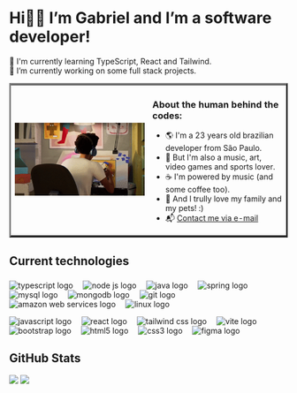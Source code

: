 # Hi👋🏾 I’m Gabriel and I’m a software developer!
🌱 I'm currently learning TypeScript, React and Tailwind.<br>🔭 I’m currently working on some full stack projects.

<table border="3" cellspacing="0" cellpadding="0">
  <tr>
    <td style="border: 0";>
      <div>
        <picture>
           <img src="media/miles-morales-bopping.gif" width="1000" height="100%" alt="Miles Morales bopping"/>
        <picture>
      <div>
    </td>
    <td style="border: 0" width="50%">
      <h3>About the human behind the codes:</h3>
      <ul>
        <li>
          🌎 I'm a 23 years old brazilian developer from São Paulo.
        </li>
        <li>
          💜 But I'm also a music, art, video games and sports lover.
        </li>
        <li>
          ☕ I'm powered by music (and some coffee too).
        </li>
        <li>
          💛 And I trully love my family and my pets! :)
        </li>
        <li>
          📬 <a href=mailto:gabriel.rodriguesxs@gmail.com>Contact me via e-mail</a>
        </li>
      </ul>
    </td>
  </tr>
</table>

<h2 align="left">Current technologies</h2>

###

<div align="left">

  <img src="https://skillicons.dev/icons?i=ts" height="40" alt="typescript logo"  />
  <img width="10" />

  <img src="https://skillicons.dev/icons?i=nodejs" height="40" alt="node js logo"  />
  <img width="10" />
  <img src="https://skillicons.dev/icons?i=java&theme=light" height="40" alt="java logo"  />
  <img width="10" />
  <img src="https://skillicons.dev/icons?i=spring" height="40" alt="spring logo"  />
  <img width="10" />
  <img src="https://skillicons.dev/icons?i=mysql" height="40" alt="mysql logo"  />
  <img width="10" />
  <img src="https://skillicons.dev/icons?i=mongodb" height="40" alt="mongodb logo"  />
  <img width="10" />
  <img src="https://skillicons.dev/icons?i=git" height="40" alt="git logo"  />
  <img width="10" />
  <img src="https://skillicons.dev/icons?i=aws" height="40" alt="amazon web services logo"  />
  <img width="10" />
  <img src="https://skillicons.dev/icons?i=linux" height="40" alt="linux logo"  />
  <p></p>
  <img src="https://skillicons.dev/icons?i=js" height="40" alt="javascript logo"  />
  <img width="10" />
  <img src="https://skillicons.dev/icons?i=react" height="40" alt="react logo"  />
  <img width="10" />
  <img src="https://skillicons.dev/icons?i=tailwind" height="40" alt="tailwind css logo"  />
  <img width="10" />
  <img src="https://skillicons.dev/icons?i=vite" height="40" alt="vite logo"  />
  <img width="10" />
  <img src="https://skillicons.dev/icons?i=bootstrap" height="40" alt="bootstrap logo"  />
  <img width="10" />
  <img src="https://skillicons.dev/icons?i=html" height="40" alt="html5 logo"  />
  <img width="10" />
  <img src="https://skillicons.dev/icons?i=css" height="40" alt="css3 logo"  />
  <img width="10" />
  <img src="https://skillicons.dev/icons?i=figma" height="40" alt="figma logo"  />
  <img width="10" />

</div>

## GitHub Stats
<div align="left">
  <img height="180em" src="https://github-readme-stats.vercel.app/api?username=gabzoom&hide=stars&theme=gruvbox"/>
  <img height="180em" src="https://github-readme-stats.vercel.app/api/top-langs/?username=gabzoom&exclude_repo=codechella-festival&layout=donut&theme=gruvbox"/>
</div>

<!-- Layout made with <3 by ( https://github.com/gabzoom ) -->
